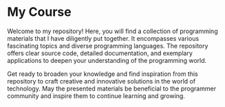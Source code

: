 # My Course

Welcome to my repository! Here, you will find a collection of programming materials that I have diligently put together. It encompasses various fascinating topics and diverse programming languages. The repository offers clear source code, detailed documentation, and exemplary applications to deepen your understanding of the programming world.

Get ready to broaden your knowledge and find inspiration from this repository to craft creative and innovative solutions in the world of technology. May the presented materials be beneficial to the programmer community and inspire them to continue learning and growing.
